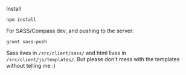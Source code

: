 Install

	npm install


For SASS/Compass dev, and pushing to the server:

	grunt sass-push


Sass lives in `/src/client/sass/` and html lives in `/src/client/js/templates/`. But please don't mess with the templates without telling me :)